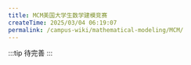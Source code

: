 ```yaml
---
title: MCM美国大学生数学建模竞赛
createTime: 2025/03/04 06:19:07
permalink: /campus-wiki/mathematical-modeling/MCM/
---
```



:::tip
待完善
:::